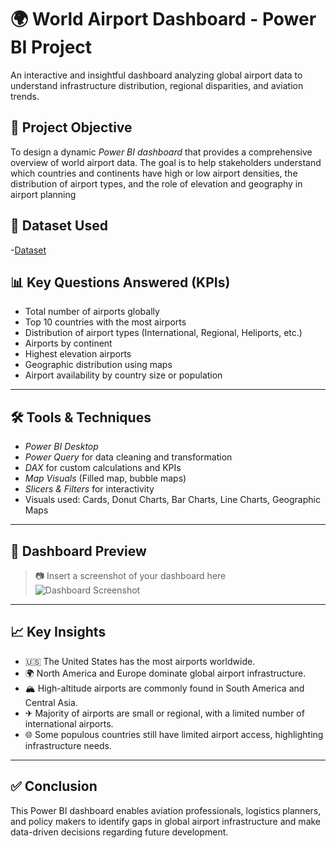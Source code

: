 # 🌍 World Airport Dashboard - Power BI Project
An interactive and insightful dashboard analyzing global airport data to understand infrastructure distribution, regional disparities, and aviation trends.

## 📌 Project Objective
To design a dynamic *Power BI dashboard* that provides a comprehensive overview of world airport data. The goal is to help stakeholders understand which countries and continents have high or low airport densities, the distribution of airport types, and the role of elevation and geography in airport planning

## 📁 Dataset Used
-<a href= "https://in.search.yahoo.com/search?fr=mcafee&type=E210IN885G0&p=World_Airports+Dataset.csv">Dataset</a>


## 📊 Key Questions Answered (KPIs)

- Total number of airports globally
- Top 10 countries with the most airports
- Distribution of airport types (International, Regional, Heliports, etc.)
- Airports by continent
- Highest elevation airports
- Geographic distribution using maps
- Airport availability by country size or population

---

## 🛠 Tools & Techniques

- *Power BI Desktop*
- *Power Query* for data cleaning and transformation
- *DAX* for custom calculations and KPIs
- *Map Visuals* (Filled map, bubble maps)
- *Slicers & Filters* for interactivity
- Visuals used: Cards, Donut Charts, Bar Charts, Line Charts, Geographic Maps

---

## 📸 Dashboard Preview

> 📷 Insert a screenshot of your dashboard here  
> ![Dashboard Screenshot](images/world-airport-dashboard-preview.png)

---

## 📈 Key Insights

- 🇺🇸 The United States has the most airports worldwide.
- 🌍 North America and Europe dominate global airport infrastructure.
- 🏔 High-altitude airports are commonly found in South America and Central Asia.
- ✈ Majority of airports are small or regional, with a limited number of international airports.
- 🌐 Some populous countries still have limited airport access, highlighting infrastructure needs.

---

## ✅ Conclusion

This Power BI dashboard enables aviation professionals, logistics planners, and policy makers to identify gaps in global airport infrastructure and make data-driven decisions regarding future development.

